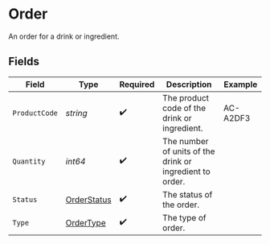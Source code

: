 # Order

An order for a drink or ingredient.


## Fields

| Field                                                    | Type                                                     | Required                                                 | Description                                              | Example                                                  |
| -------------------------------------------------------- | -------------------------------------------------------- | -------------------------------------------------------- | -------------------------------------------------------- | -------------------------------------------------------- |
| `ProductCode`                                            | *string*                                                 | :heavy_check_mark:                                       | The product code of the drink or ingredient.             | AC-A2DF3                                                 |
| `Quantity`                                               | *int64*                                                  | :heavy_check_mark:                                       | The number of units of the drink or ingredient to order. |                                                          |
| `Status`                                                 | [OrderStatus](../../models/shared/orderstatus.md)        | :heavy_check_mark:                                       | The status of the order.                                 |                                                          |
| `Type`                                                   | [OrderType](../../models/shared/ordertype.md)            | :heavy_check_mark:                                       | The type of order.                                       |                                                          |